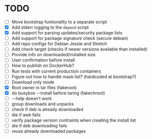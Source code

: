 
# TODO
- [ ] Move bootstrap funtionality to a separate script
- [x] Add stderr logging to the `depend` script
- [x] Add support for parsing updates/security package lists
- [ ] Add support for package signature check (secure debian)
- [ ] Add repo configs for Debian Jessie and Stretch
- [ ] Add check target (checks if newer versions available than installed)
- [ ] Provide info on downloaded/installed size
- [ ] User confirmation before install
- [ ] How to publish on DockerHub?
- [ ] Run tests with current production containers
- [ ] Figure out how to handle mask list? (hardcoded at bootstrap?)
- [ ] Download only mode
- [x] Root owner in tar files (fakeroot)
- [x] do busybox --install before taring (fakechroot)
- [ ] --help doesn't work
- [ ] group downloads and unpacks
- [ ] check if deb is already downloaded
- [ ] die if awk fails
- [ ] verify package version contraints when creating the install list
- [ ] die if deb downloading fails
- [ ] reuse already downloaded packages
